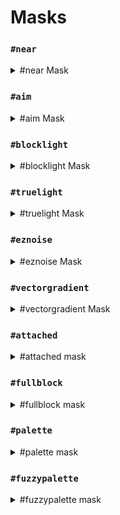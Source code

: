 # Masks

### `#near`

<details>

<summary>#near Mask</summary>

**`#near[mask][distance]`**\
**`#near[mask][minDistance][maxDistance]`**\
\
Masks to all blocks withing a given spherical (euclidean) distance of a mask.\
Doesn't modify blocks which match the inner `mask`.\
Can also be set to exclude blocks closer than the minimum distance.\


![](../.gitbook/assets/mask\_near\_mask.gif) **`[mask]`**

<img src="../.gitbook/assets/mask_near_max.gif" alt="" data-size="original"> **`[distance]`**

<img src="../.gitbook/assets/mask_near_min_max.gif" alt="" data-size="original"> **`[minDistance][maxDistance]`**

</details>

### `#aim`

<details>

<summary>#aim Mask</summary>

Takes the block the player is aiming at as the mask.

<img src="../.gitbook/assets/aimMask.gif" alt="" data-size="original">

</details>

### `#blocklight`

<details>

<summary>#blocklight Mask</summary>

**`#blocklight[lightLevel]` or `#blocklight[minLevel][maxLevel]`**

Masks to blocks of a given block light (Illimunation provided by light sources other than skylight).
Optionally takes a minimum and maximum light level, matching any level within that range.

</details>

### `#truelight`

<details>

<summary>#truelight Mask</summary>

**`#truelight[lightLevel]` or `#truelight[minLevel][maxLevel]`**

Masks to blocks of a given total light level (Illimunation provided by any light sources including skylight).
Optionally takes a minimum and maximum light level, matching any level within that range.

</details>

### `#eznoise`

<details>

<summary>#eznoise Mask</summary>

**`#eznoisemask[noisePreset][<scale>][<threshold>][<seed>]`**\
**Alias: `#eznm`**

Uses a noise preset values `0.0-1.0` to match blocks above a given noise threshold.

</details>

### `#vectorgradient`

<details>

<summary>#vectorgradient Mask</summary>

**`#vectorgradientmask[vector][distance][<noisePreset>][<noiseScale>][noiseSeed]`**

Shorthand: `#vgradientm`

Masks blocks along a vector with a given distance length. With closer blocks more likely to pass the mask check. \
Compatible with noise presets.

</details>

### `#attached`

<details>

<summary>#attached mask</summary>

**`#attached[<vector,vector,vector ...>]`**

Masks to blocks which are attached to at least 1 adjacent non-air block.

Optionally takes a list of direction vectors to check instead of every side.\
e.g `#attached[up,down,left,north]`

\
In either case, attached means that the block is "touching" the adjacent block. So a bottom slab would not pass `#attached[up]` whereas a lantern with the state `[hanging=true]` would.

</details>

### `#fullblock`

<details>

<summary>#fullblock mask</summary>

Masks to blocks which fill an entire cube space.

e.g 1-7 layers of snow will not pass, but 8 layers of snow, a block like stone, or a transparent block like glass will pass.

</details>

### `#palette`

<details>

<summary>#palette mask</summary>

**`#palette[palette][<strict>]`**

Masks to blocks which match any block in the palette.

Optional `<strict>` value of True or False to determine if block data must also match.\
e.g `oak_stairs[facing=east]` will only match with `oak_stairs[facing=west]` if strict is set to **False**.

</details>

### `#fuzzypalette`

<details>

<summary>#fuzzypalette mask</summary>

**`#fuzzypalette[palette]`**

Shorthand: **`#fpalette`**

Masks to blocks which match any block in the palette, regardless of block data.\
Equivalent to **`#palette[palette][False]`**

</details>

